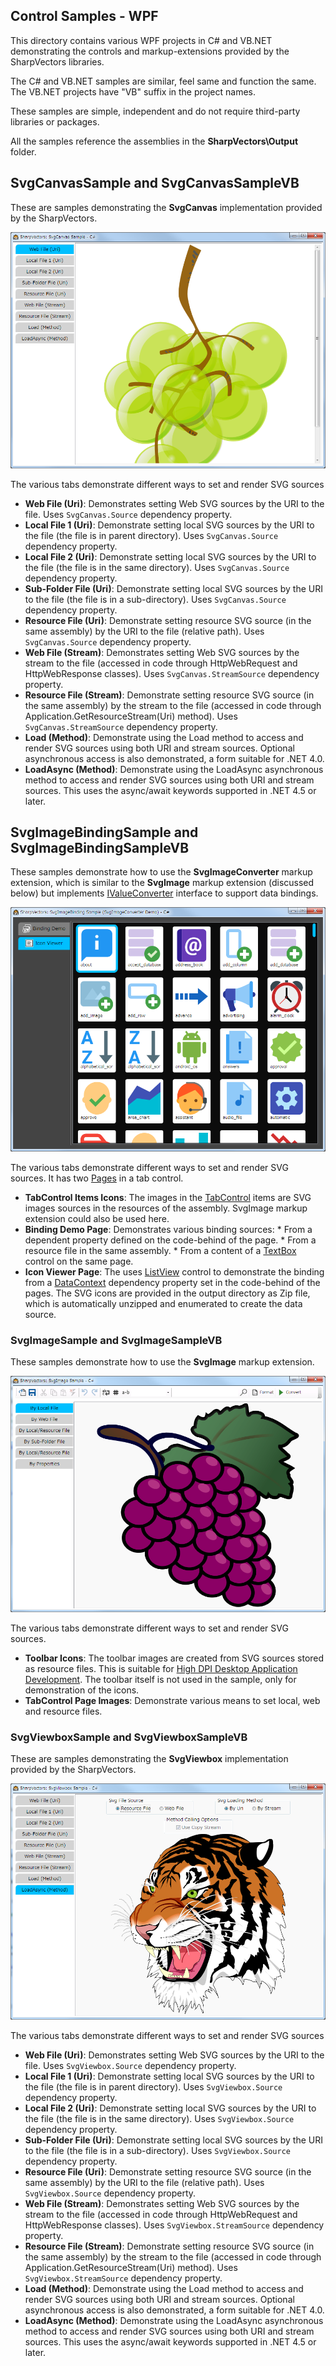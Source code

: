 ## Control Samples - WPF
This directory contains various WPF projects in C# and VB.NET demonstrating the controls and markup-extensions provided by the SharpVectors libraries.

The C# and VB.NET samples are similar, feel same and function the same. The VB.NET projects have "VB" suffix in the project names.

These samples are simple, independent and do not require third-party libraries or packages.

All the samples reference the assemblies in the **SharpVectors\Output** folder.



## SvgCanvasSample and SvgCanvasSampleVB

These are samples demonstrating the **SvgCanvas** implementation provided by the SharpVectors.

![](../../Images/SvgCanvasSample.png)

The various tabs demonstrate different ways to set and render SVG sources

* **Web File (Uri)**: Demonstrates setting Web SVG sources by the URI to the file. 
  Uses ```SvgCanvas.Source``` dependency property.
* **Local File 1 (Uri)**: Demonstrate setting local SVG sources by the URI to the file (the file is in parent directory). 
  Uses ```SvgCanvas.Source``` dependency property.
* **Local File 2 (Uri)**: Demonstrate setting local SVG sources by the URI to the file (the file is in the same directory). 
  Uses ```SvgCanvas.Source``` dependency property.
* **Sub-Folder File (Uri)**: Demonstrate setting local SVG sources by the URI to the file (the file is in a sub-directory). 
  Uses ```SvgCanvas.Source``` dependency property.
* **Resource File (Uri)**: Demonstrate setting resource SVG source (in the same assembly) by the URI to the file (relative path). 
  Uses ```SvgCanvas.Source``` dependency property.
* **Web File (Stream)**: Demonstrates setting Web SVG sources by the stream to the file (accessed in code through HttpWebRequest and HttpWebResponse classes).
   Uses ```SvgCanvas.StreamSource``` dependency property.
* **Resource File (Stream)**: Demonstrate setting resource SVG source (in the same assembly) by the stream to the file (accessed in code through Application.GetResourceStream(Uri) method).
   Uses ```SvgCanvas.StreamSource``` dependency property.
* **Load (Method)**: Demonstrate using the Load method to access and render SVG sources using both URI and stream sources. Optional asynchronous access is also demonstrated, a form suitable for .NET 4.0.
* **LoadAsync (Method)**: Demonstrate using the LoadAsync asynchronous method to access and render SVG sources using both URI and stream sources. This uses the async/await keywords supported in .NET 4.5 or later.



## SvgImageBindingSample and SvgImageBindingSampleVB

These samples demonstrate how to use the **SvgImageConverter** markup extension, which is similar to the **SvgImage** markup extension (discussed below) but implements [IValueConverter](https://docs.microsoft.com/en-us/dotnet/api/system.windows.data.ivalueconverter) interface to support data bindings.

![](../../Images/SvgImageBindingSample.png)

The various tabs demonstrate different ways to set and render SVG sources. It has two [Pages](https://docs.microsoft.com/en-us/dotnet/api/system.windows.controls.page) in a tab control.

* **TabControl Items Icons**: The images in the [TabControl](https://docs.microsoft.com/en-us/dotnet/api/system.windows.controls.tabcontrol) items are SVG images sources in the resources of the assembly. SvgImage markup extension could also be used here.
* **Binding Demo Page**: Demonstrates various binding sources:
      * From a dependent property defined on the code-behind of the page.
      * From a resource file in the same assembly.
      * From a content of a [TextBox](https://docs.microsoft.com/en-us/dotnet/api/system.windows.controls.textbox) control on the same page.
* **Icon Viewer Page**: The uses [ListView](https://docs.microsoft.com/en-us/dotnet/api/system.windows.controls.listview) control to demonstrate the binding from a [DataContext](https://docs.microsoft.com/en-us/dotnet/api/system.windows.frameworkelement.datacontext) dependency property set in the code-behind of the pages.
  The SVG icons are provided in the output directory as Zip file, which is automatically unzipped and enumerated to create the data source.



### SvgImageSample and SvgImageSampleVB

These samples demonstrate how to use the **SvgImage** markup extension.

![](../../Images/SvgImageSample.png)

The various tabs demonstrate different ways to set and render SVG sources.

* **Toolbar Icons**: The toolbar images are created from SVG sources stored as resource files. This is suitable  for [High DPI Desktop Application Development](https://docs.microsoft.com/en-us/windows/desktop/hidpi/high-dpi-desktop-application-development-on-windows). The toolbar itself is not used in the sample, only for demonstration of the icons.
* **TabControl Page Images**: Demonstrate various means to set local, web and resource files.



### SvgViewboxSample and SvgViewboxSampleVB

These are samples demonstrating the **SvgViewbox** implementation provided by the SharpVectors.

![](../../Images/SvgViewboxSample.png)

The various tabs demonstrate different ways to set and render SVG sources

- **Web File (Uri)**: Demonstrates setting Web SVG sources by the URI to the file. 
  Uses ```SvgViewbox.Source``` dependency property.
- **Local File 1 (Uri)**: Demonstrate setting local SVG sources by the URI to the file (the file is in parent directory). 
  Uses ```SvgViewbox.Source``` dependency property.
- **Local File 2 (Uri)**: Demonstrate setting local SVG sources by the URI to the file (the file is in the same directory). 
  Uses ```SvgViewbox.Source``` dependency property.
- **Sub-Folder File (Uri)**: Demonstrate setting local SVG sources by the URI to the file (the file is in a sub-directory). 
  Uses ```SvgViewbox.Source``` dependency property.
- **Resource File (Uri)**: Demonstrate setting resource SVG source (in the same assembly) by the URI to the file (relative path). 
  Uses ```SvgViewbox.Source``` dependency property.
- **Web File (Stream)**: Demonstrates setting Web SVG sources by the stream to the file (accessed in code through HttpWebRequest and HttpWebResponse classes).
   Uses ```SvgViewbox.StreamSource``` dependency property.
- **Resource File (Stream)**: Demonstrate setting resource SVG source (in the same assembly) by the stream to the file (accessed in code through Application.GetResourceStream(Uri) method).
   Uses ```SvgViewbox.StreamSource``` dependency property.
- **Load (Method)**: Demonstrate using the Load method to access and render SVG sources using both URI and stream sources. Optional asynchronous access is also demonstrated, a form suitable for .NET 4.0.
- **LoadAsync (Method)**: Demonstrate using the LoadAsync asynchronous method to access and render SVG sources using both URI and stream sources. This uses the async/await keywords supported in .NET 4.5 or later.



